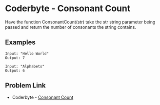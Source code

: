 # Coderbyte - Consonant Count

Have the function ConsonantCount(str) take the str string parameter being passed and return the number of consonants the string contains.

## Examples

```
Input: "Hello World"
Output: 7
```

```
Input: "Alphabets"
Output: 6
```

## Problem Link

- Coderbyte - [Consonant Count](https://coderbyte.com/editor/Consonant%20Count:JavaScript)
